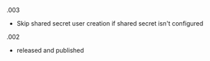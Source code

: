 .003
- Skip shared secret user creation if shared secret isn't configured

.002
- released and published